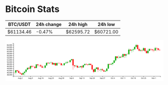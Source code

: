 # Bitcoin Stats

BTC/USDT|24h change|24h high|24h low|
|---|---|---|---|
|$61134.46|-0.47%|$62595.72|$60721.00|

<img src="./chart.svg">
